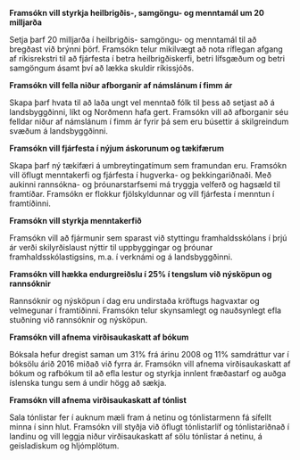 **Framsókn vill styrkja heilbrigðis-, samgöngu- og menntamál um 20 milljarða**

Setja þarf 20 milljarða í heilbrigðis- samgöngu- og menntamál til að bregðast við brýnni þörf. Framsókn telur mikilvægt að nota ríflegan afgang af ríkisrekstri til að fjárfesta í betra heilbrigðiskerfi, betri lífsgæðum og betri samgöngum ásamt því að lækka skuldir ríkissjóðs.

**Framsókn vill fella niður afborganir af námslánum í fimm ár**

Skapa þarf hvata til að laða ungt vel menntað fólk til þess að setjast að á landsbyggðinni, líkt og Norðmenn hafa gert. Framsókn vill að afborganir séu felldar niður af námslánum í fimm ár fyrir þá sem eru búsettir á skilgreindum svæðum á landsbyggðinni.

**Framsókn vill fjárfesta í nýjum áskorunum og tækifærum**

Skapa þarf ný tækifæri á umbreytingatímum sem framundan eru. Framsókn vill öflugt menntakerfi og fjárfesta í hugverka- og þekkingariðnaði. Með aukinni rannsókna- og þróunarstarfsemi má tryggja velferð og hagsæld til framtíðar. Framsókn er flokkur fjölskyldunnar og vill fjárfesta í menntun í framtíðinni.

**Framsókn vill styrkja menntakerfið**

Framsókn vill að fjármunir sem sparast við styttingu framhaldsskólans í þrjú ár verði skilyrðislaust nýttir til uppbyggingar og þróunar framhaldsskólastigsins, m.a. í verknámi og á landsbyggðinni.

**Framsókn vill hækka endurgreiðslu í 25% í tengslum við nýsköpun og rannsóknir**

Rannsóknir og nýsköpun í dag eru undirstaða kröftugs hagvaxtar og velmegunar í framtíðinni. Framsókn telur skynsamlegt og nauðsynlegt efla stuðning við rannsóknir og nýsköpun.

**Framsókn vill afnema virðisaukaskatt af bókum**

Bóksala hefur dregist saman um 31% frá árinu 2008 og 11% samdráttur var í bóksölu árið 2016 miðað við fyrra ár. Framsókn vill afnema virðisaukaskatt af bókum og rafbókum til að efla lestur og styrkja innlent fræðastarf og auðga íslenska tungu sem á undir högg að sækja.

**Framsókn vill afnema virðisaukaskatt af tónlist**

Sala tónlistar fer í auknum mæli fram á netinu og tónlistarmenn fá sífellt minna í sinn hlut. Framsókn vill styðja við öflugt tónlistarlíf og tónlistariðnað í landinu og vill leggja niður virðisaukaskatt af sölu tónlistar á netinu, á geisladiskum og hljómplötum.
